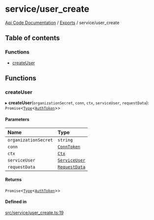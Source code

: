# service/user\_create
 
[Api Code Documentation](../README.md) / [Exports](../modules.md) / service/user\_create

## Table of contents

### Functions

- [createUser](service_user_create.md#createuser)

## Functions

### createUser

▸ **createUser**(`organizationSecret`, `conn`, `ctx`, `serviceUser`, `requestData`): `Promise`\<[`Type`](result.md#type)\<[`AuthToken`](../interfaces/service_domain_organization_auth_token.AuthToken.md)\>\>

#### Parameters

| Name | Type |
| :------ | :------ |
| `organizationSecret` | `string` |
| `conn` | [`ConnToken`](service_conn.md#conntoken) |
| `ctx` | [`Ctx`](../interfaces/lib_ctx.Ctx.md) |
| `serviceUser` | [`ServiceUser`](../interfaces/service_domain_organization_service_user.ServiceUser.md) |
| `requestData` | [`RequestData`](../interfaces/service_domain_organization_user_create.RequestData.md) |

#### Returns

`Promise`\<[`Type`](result.md#type)\<[`AuthToken`](../interfaces/service_domain_organization_auth_token.AuthToken.md)\>\>

#### Defined in

[src/service/user_create.ts:19](https://github.com/openkfw/TruBudget/blob/3cf6626/api/src/service/user_create.ts#L19)
